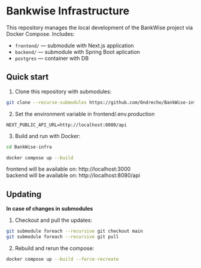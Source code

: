 # Bankwise Infrastructure

This repository manages the local development of the BankWise project via Docker Compose. Includes:

- `frontend/` — submodule with Next.js application
- `backend/` — submodule with Spring Boot aplication
- `postgres` — container with DB

## Quick start

1. Clone this repository with submodules:
 ```bash
git clone --recurse-submodules https://github.com/Ondrecho/BankWise-infra.git
```
2. Set the environment variable in frontend/.env.production
```
NEXT_PUBLIC_API_URL=http://localhost:8080/api 
```

3. Build and run with Docker:
```bash
cd BankWise-infra

docker compose up --build
```
frontend will be available on: http://localhost:3000  
backend will be available on: http://localhost:8080/api

## Updating
**In case of changes in submodules**
1. Checkout and pull the updates:
```bash
git submodule foreach --recursive git checkout main  
git submodule foreach --recursive git pull
```
2. Rebuild and rerun the compose:
```bash
docker compose up --build --force-recreate
```
